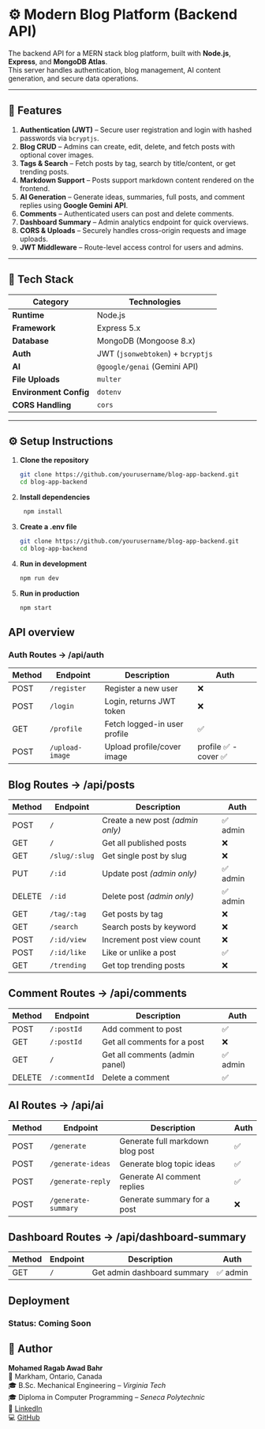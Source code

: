 # ⚙️ Modern Blog Platform (Backend API)

The backend API for a MERN stack blog platform, built with **Node.js**, **Express**, and **MongoDB Atlas**.  
This server handles authentication, blog management, AI content generation, and secure data operations.

---

## 🚀 Features

1. **Authentication (JWT)** – Secure user registration and login with hashed passwords via `bcryptjs`.
2. **Blog CRUD** – Admins can create, edit, delete, and fetch posts with optional cover images.
3. **Tags & Search** – Fetch posts by tag, search by title/content, or get trending posts.
4. **Markdown Support** – Posts support markdown content rendered on the frontend.
5. **AI Generation** – Generate ideas, summaries, full posts, and comment replies using **Google Gemini API**.
6. **Comments** – Authenticated users can post and delete comments.
7. **Dashboard Summary** – Admin analytics endpoint for quick overviews.
8. **CORS & Uploads** – Securely handles cross-origin requests and image uploads.
9. **JWT Middleware** – Route-level access control for users and admins.

---

## 🧩 Tech Stack

| Category | Technologies |
|-----------|---------------|
| **Runtime** | Node.js |
| **Framework** | Express 5.x |
| **Database** | MongoDB (Mongoose 8.x) |
| **Auth** | JWT (`jsonwebtoken`) + `bcryptjs` |
| **AI** | `@google/genai` (Gemini API) |
| **File Uploads** | `multer` |
| **Environment Config** | `dotenv` |
| **CORS Handling** | `cors` |

---

## ⚙️ Setup Instructions

1. **Clone the repository**
   ```bash
   git clone https://github.com/yourusername/blog-app-backend.git
   cd blog-app-backend
   ```

2. **Install dependencies**
   ```bash
    npm install
   ```

3. **Create a .env file**
   ```bash
   git clone https://github.com/yourusername/blog-app-backend.git
   cd blog-app-backend
   ```

4. **Run in development**
   ```bash
   npm run dev
   ```

5. **Run in production**
   ```bash
   npm start
   ```

## API overview

### Auth Routes → /api/auth

| Method | Endpoint        | Description                  | Auth |
| ------ | --------------- | ---------------------------- | ---- |
| POST   | `/register`     | Register a new user          | ❌    |
| POST   | `/login`        | Login, returns JWT token     | ❌    |
| GET    | `/profile`      | Fetch logged-in user profile | ✅    |
| POST   | `/upload-image` | Upload profile/cover image   | profile ✅ - cover ✅    |


## Blog Routes → /api/posts

| Method | Endpoint      | Description                      | Auth    |
| ------ | ------------- | -------------------------------- | ------- |
| POST   | `/`           | Create a new post *(admin only)* | ✅ admin |
| GET    | `/`           | Get all published posts          | ❌       |
| GET    | `/slug/:slug` | Get single post by slug          | ❌       |
| PUT    | `/:id`        | Update post *(admin only)*       | ✅ admin |
| DELETE | `/:id`        | Delete post *(admin only)*       | ✅ admin |
| GET    | `/tag/:tag`   | Get posts by tag                 | ❌       |
| GET    | `/search`     | Search posts by keyword          | ❌       |
| POST   | `/:id/view`   | Increment post view count        | ❌       |
| POST   | `/:id/like`   | Like or unlike a post            | ✅       |
| GET    | `/trending`   | Get top trending posts           | ❌       |

## Comment Routes → /api/comments

| Method | Endpoint      | Description                    | Auth    |
| ------ | ------------- | ------------------------------ | ------- |
| POST   | `/:postId`    | Add comment to post            | ✅       |
| GET    | `/:postId`    | Get all comments for a post    | ❌       |
| GET    | `/`           | Get all comments (admin panel) | ✅ admin |
| DELETE | `/:commentId` | Delete a comment               | ✅       |

## AI Routes → /api/ai

| Method | Endpoint            | Description                      | Auth |
| ------ | ------------------- | -------------------------------- | ---- |
| POST   | `/generate`         | Generate full markdown blog post | ✅    |
| POST   | `/generate-ideas`   | Generate blog topic ideas        | ✅    |
| POST   | `/generate-reply`   | Generate AI comment replies      | ✅    |
| POST   | `/generate-summary` | Generate summary for a post      | ❌    |


## Dashboard Routes → /api/dashboard-summary

| Method | Endpoint | Description                 | Auth    |
| ------ | -------- | --------------------------- | ------- |
| GET    | `/`      | Get admin dashboard summary | ✅ admin |


## Deployment

### Status: Coming Soon 


## 👤 Author

**Mohamed Ragab Awad Bahr**  
📍 Markham, Ontario, Canada  
🎓 B.Sc. Mechanical Engineering – *Virginia Tech*  
🎓 Diploma in Computer Programming – *Seneca Polytechnic*  
🔗 [LinkedIn](https://www.linkedin.com/in/mohamed-bahr-84656a278/)  
💻 [GitHub](https://github.com/MoBahr98)
